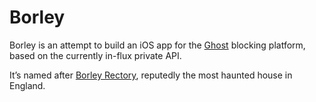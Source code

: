 # Borley

Borley is an attempt to build an iOS app for the [Ghost](https://ghost.org) blocking platform, based on the currently in-flux private API.

It’s named after [Borley Rectory](https://en.wikipedia.org/wiki/Borley_Rectory), reputedly the most haunted house in England.